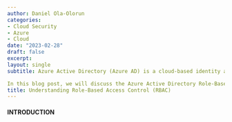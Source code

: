 ```yaml
---
author: Daniel Ola-Olorun
categories:
- Cloud Security
- Azure
- Cloud
date: "2023-02-28"
draft: false
excerpt: 
layout: single
subtitle: Azure Active Directory (Azure AD) is a cloud-based identity and access management (IAM) solution that provides organizations with the ability to control user access to various applications and resources in the cloud. Role-Based Access Control (RBAC) is a feature in Azure AD that allows administrators to manage access to resources based on the user's role within the organization.

In this blog post, we will discuss the Azure Active Directory Role-Based Access Control (RBAC) feature and how it works to manage access to resources.
title: Understanding Role-Based Access Control (RBAC)
---
```

 #### INTRODUCTION 